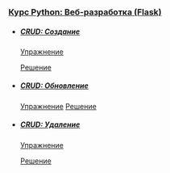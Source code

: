 
### [Курс Python: Веб-разработка (Flask)](https://ru.hexlet.io/courses/python-flask)

- ##### [CRUD: Создание](https://ru.hexlet.io/courses/python-flask/lessons/crud-create/theory_unit)
    [Упражнение](https://ru.hexlet.io/courses/python-flask/lessons/crud-create/exercise_unit)

    [Решение](https://ru.hexlet.io/code_reviews/1688196)

- ##### [CRUD: Обновление](https://ru.hexlet.io/courses/python-flask/lessons/crud-update/theory_unit)
    [Упражнение](https://ru.hexlet.io/courses/python-flask/lessons/crud-update/exercise_unit)
    [Решение](https://ru.hexlet.io/code_reviews/1689254)

- ##### [CRUD: Удаление](https://ru.hexlet.io/courses/python-flask/lessons/crud-delete/theory_unit)

    [Упражнение](https://ru.hexlet.io/courses/python-flask/lessons/crud-delete/exercise_unit)

    [Решение](https://ru.hexlet.io/code_reviews/1690119)
